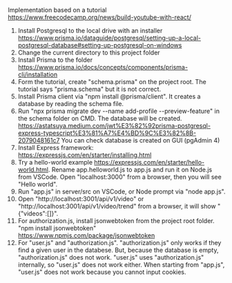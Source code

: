 Implementation based on a tutorial https://www.freecodecamp.org/news/build-youtube-with-react/
1. Install Postgresql to the local drive with an installer https://www.prisma.io/dataguide/postgresql/setting-up-a-local-postgresql-database#setting-up-postgresql-on-windows   
2. Change the current directory to this project folder  
3. Install Prisma to the folder https://www.prisma.io/docs/concepts/components/prisma-cli/installation  
4. Form the tutorial, create "schema.prisma" on the project root. The tutorial says "prisma.schema" but it is not correct.
5. Install Prisma client via "npm install @prisma/client". It creates a database by reading the schema file.
6. Run "npx prisma migrate dev --name add-profile --preview-feature" in the schema folder on CMD. The database will be created. https://astatsuya.medium.com/jwt%E3%82%92prisma-postgresql-express-typescript%E3%81%A7%E4%BD%9C%E3%82%8B-2079048161c7 You can check database is created on GUI (pgAdmin 4)
7. Install Express framework: https://expressjs.com/en/starter/installing.html
8. Try a hello-world example https://expressjs.com/en/starter/hello-world.html. Rename app.helloworld.js to app.js and run it on Node.js from VSCode. Open "localhost:3000" from a browser, then you will see "Hello world".
9. Run "app.js" in server/src on VSCode, or Node prompt via "node app.js".
10. Open "http://localhost:3001/api/v1/video" or "http://localhost:3001/api/v1/video/trend" from a browser, it will show "{"videos":[]}".
11. For authorization.js, install jsonwebtoken from the project root folder. "npm install jsonwebtoken" https://www.npmjs.com/package/jsonwebtoken
12. For "user.js" and "authorization.js". "authorization.js" only works if they find a given user in the databese. But, because the database is empty, "authorization.js" does not work. "user.js" uses "authorization.js" internally, so "user.js" does not work either. When starting from "app.js", "user.js" does not work because you cannot input cookies.


